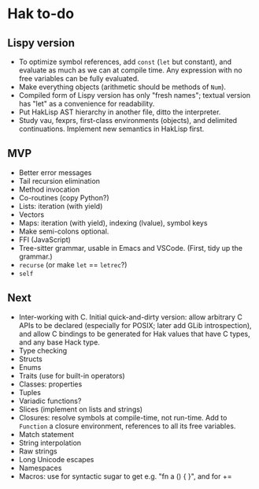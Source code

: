 # Hak to-do

## Lispy version

* To optimize symbol references, add `const` (`let` but constant), and
  evaluate as much as we can at compile time. Any expression with no free
  variables can be fully evaluated.
* Make everything objects (arithmetic should be methods of `Num`).
* Compiled form of Lispy version has only "fresh names"; textual version has
  "let" as a convenience for readability.
* Put HakLisp AST hierarchy in another file, ditto the interpreter.
* Study vau, fexprs, first-class environments (objects), and delimited
  continuations. Implement new semantics in HakLisp first.

## MVP

* Better error messages
* Tail recursion elimination
* Method invocation
* Co-routines (copy Python?)
* Lists: iteration (with yield)
* Vectors
* Maps: iteration (with yield), indexing (lvalue), symbol keys
* Make semi-colons optional.
* FFI (JavaScript)
* Tree-sitter grammar, usable in Emacs and VSCode. (First, tidy up the grammar.)
* `recurse` (or make `let` == `letrec`?)
* `self`

## Next

* Inter-working with C. Initial quick-and-dirty version: allow arbitrary C
  APIs to be declared (especially for POSIX; later add GLib introspection),
  and allow C bindings to be generated for Hak values that have C types, and
  any base Hack type.
* Type checking
* Structs
* Enums
* Traits (use for built-in operators)
* Classes: properties
* Tuples
* Variadic functions?
* Slices (implement on lists and strings)
* Closures: resolve symbols at compile-time, not run-time. Add to `Function`
  a closure environment, references to all its free variables.
* Match statement
* String interpolation
* Raw strings
* Long Unicode escapes
* Namespaces
* Macros: use for syntactic sugar to get e.g. "fn a () { }", and for +=
